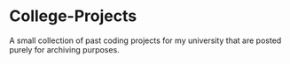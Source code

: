 # College-Projects
A small collection of past coding projects for my university that are posted purely for archiving purposes.
